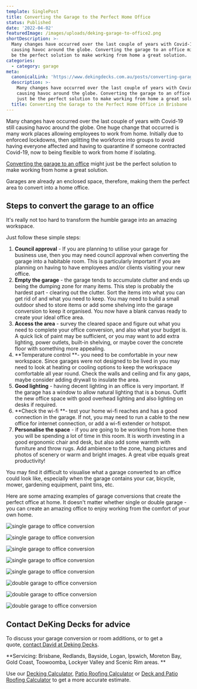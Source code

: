```yaml
---
template: SinglePost
title: Converting the Garage to the Perfect Home Office
status: Published
date: '2022-04-02'
featuredImage: /images/uploads/deking-garage-to-office2.png
shortDescription: >-
  Many changes have occurred over the last couple of years with Covid-19 still
  causing havoc around the globe. Converting the garage to an office might just
  be the perfect solution to make working from home a great solution.
categories:
  - category: garage
meta:
  canonicalLink: 'https://www.dekingdecks.com.au/posts/converting-garage-to-office/'
  description: >-
    Many changes have occurred over the last couple of years with Covid-19 still
    causing havoc around the globe. Converting the garage to an office might
    just be the perfect solution to make working from home a great solution.
  title: Converting the Garage to the Perfect Home Office in Brisbane
---
```

Many changes have occurred over the last couple of years with Covid-19 still causing havoc around the globe. One huge change that occurred is many work places allowing employees to work from home. Initially due to enforced lockdowns, then splitting the workforce into groups to avoid having everyone affected and having to quarantine if someone contracted Covid-19, now to being flexible to work from home if isolating.

[Converting the garage to an office](https://www.dekingdecks.com.au/services/home-offices-garage-conversions/) might just be the perfect solution to make working from home a great solution.

Garages are already an enclosed space, therefore, making them the perfect area to convert into a home office.

## Steps to convert the garage to an office

It's really not too hard to transform the humble garage into an amazing workspace.

Just follow these simple steps:

1. **Council approval** - If you are planning to utilise your garage for business use, then you may need council approval when converting the garage into a habitable room. This is particularly important if you are planning on having to have employees and/or clients visiting your new office.
2. **Empty the garage** - the garage tends to accumulate clutter and ends up being the dumping zone for many items. This step is probably the hardest part - clearing out the clutter. Sort the items into what you can get rid of and what you need to keep. You may need to build a small outdoor shed to store items or add some shelving into the garage conversion to keep it organised. You now have a blank canvas ready to create your ideal office area.
3. **Access the area** - survey the cleared space and figure out what you need to complete your office conversion, and also what your budget is. A quick lick of paint may be sufficient, or you may want to add extra lighting, power outlets, built-in shelving, or maybe cover the concrete floor with something more appealing. 
4. **Temperature control **- you need to be comfortable in your new workspace. Since garages were not designed to be lived in you may need to look at heating or cooling options to keep the workspace comfortable all year round. Check the walls and ceiling and fix any gaps, maybe consider adding drywall to insulate the area.
5. **Good lighting** - having decent lighting in an office is very important. If the garage has a window to allow natural lighting that is a bonus. Outfit the new office space with good overhead lighting and also lighting on desks if required.
6. **Check the wi-fi **- test your home wi-fi reaches and has a good connection in the garage. If not, you may need to run a cable to the new office for internet connection, or add a wi-fi extender or hotspot.
7. **Personalise the space** - if you are going to be working from home then you will be spending a lot of time in this room. It is worth investing in a good ergonomic chair and desk, but also add some warmth with furniture and throw rugs. Add ambience to the zone, hang pictures and photos of scenery or warm and bright images. A great vibe equals great productivity!

You may find it difficult to visualise what a garage converted to an office could look like, especially when the garage contains your car, bicycle, mower, gardening equipment, paint tins, etc.

Here are some amazing examples of garage conversions that create the perfect office at home. It doesn't matter whether single or double garage - you can create an amazing office to enjoy working from the comfort of your own home.

![single garage to office conversion](/images/uploads/deking-garage-to-office6.png)

![single garage to office conversion](/images/uploads/deking-garage-to-office5.png)

![single garage to office conversion](/images/uploads/deking-garage-to-office4.png)

![single garage to office conversion](/images/uploads/deking-garage-to-office3.png)

![single garage to office conversion](/images/uploads/deking-garage-to-office2.png)

![double garage to office conversion](/images/uploads/deking-garage-to-office1.png)

![double garage to office conversion](/images/uploads/garage-conversion-office.jpg)

![double garage to office conversion](/images/uploads/garage-conversion.jpg)

## Contact DeKing Decks for advice

To discuss your garage conversion or room additions, or to get a quote, [contact David at Deking Decks](https://www.dekingdecks.com.au/contact/).

**Servicing: Brisbane, Redlands, Bayside, Logan, Ipswich, Moreton Bay, Gold Coast, Toowoomba, Lockyer Valley and Scenic Rim areas.
**

Use our [Decking Calculator](https://www.dekingdecks.com.au/quote-calculator/), [Patio Roofing Calculator](https://www.dekingdecks.com.au/quote-calculator/) or [Deck and Patio Roofing Calculator](https://www.dekingdecks.com.au/quote-calculator/) to get a more accurate estimate.
